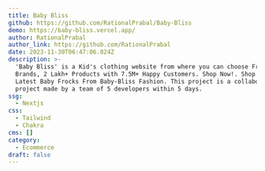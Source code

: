 ```yaml
---
title: Baby Bliss
github: https://github.com/RationalPrabal/Baby-Bliss
demo: https://baby-bliss.vercel.app/
author: RationalPrabal
author_link: https://github.com/RationalPrabal
date: 2023-11-30T06:47:06.824Z
description: >-
  ​'Baby Bliss' is a Kid's clothing website from where you can ⁦choose From 5K+
  Brands, 2 Lakh+ Products with 7.5M+ Happy Customers. Shop Now!⁩. Shop For
  Latest Baby Frocks From Baby-Bliss Fashion. This project is a collaborative
  project made by a team of 5 developers within 5 days.​
ssg:
  - Nextjs
css:
  - Tailwind
  - Chakra
cms: []
category:
  - Ecommerce
draft: false
---
```

